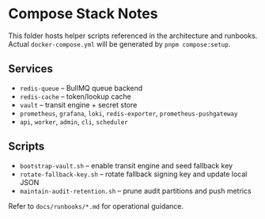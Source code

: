 # Compose Stack Notes

This folder hosts helper scripts referenced in the architecture and runbooks. Actual `docker-compose.yml` will be generated by `pnpm compose:setup`.

## Services
- `redis-queue` – BullMQ queue backend
- `redis-cache` – token/lookup cache
- `vault` – transit engine + secret store
- `prometheus`, `grafana`, `loki`, `redis-exporter`, `prometheus-pushgateway`
- `api`, `worker`, `admin`, `cli`, `scheduler`

## Scripts
- `bootstrap-vault.sh` – enable transit engine and seed fallback key
- `rotate-fallback-key.sh` – rotate fallback signing key and update local JSON
- `maintain-audit-retention.sh` – prune audit partitions and push metrics

Refer to `docs/runbooks/*.md` for operational guidance.
